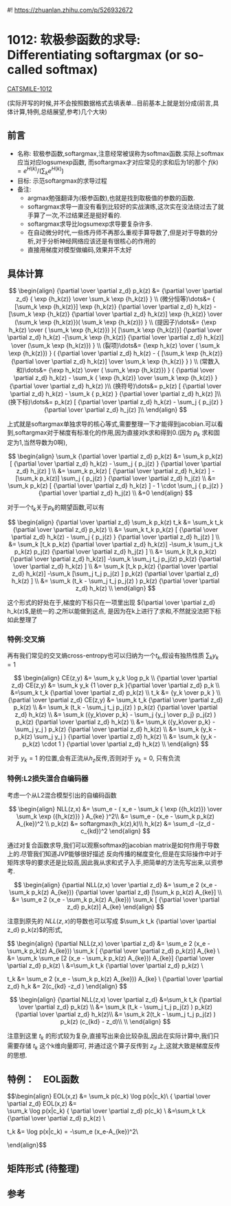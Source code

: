 #! https://zhuanlan.zhihu.com/p/526932672

# 1012: 软极参函数的求导: Differentiating softargmax (or so-called softmax)
 
[CATSMILE-1012](http://catsmile.info/1012-softargmax.html)

(实际开写的时候,并不会按照数据格式去填表单...目前基本上就是划分成(前言,具体计算,特例,总结展望,参考)几个大块)

## 前言

- 名称: 软极参函数,softargmax,注意经常被误称为softmax函数.实际上softmax应当对应logsumexp函数,
而softargmax才对应常见的求和后为1的那个 $f(k) = {e^{H(k)} /(\sum_{k}e^{H(k)}})$
- 目标: 示范softargmax的求导过程
- 备注: 
  - argmax勉强翻译为(极参函数),也就是找到取极值的参数的函数.
  - softargmax求导一直没有看到比较好的实战演练,这次实在没法绕过去了就手算了一次,不过结果还是挺好看的.
  - softargmax求导比logsumexp求导要复杂许多.
  - 在自动微分时代,一些炼丹师不再那么重视手算导数了,但是对于导数的分析,对于分析神经网络应该还是有很核心的作用的
  - 直接用梯度对模型做编码,效果并不太好


## 具体计算

$$
\begin{align}
{\partial \over \partial z_d}  p_k(z) &= {\partial \over \partial z_d}  { \exp {h_k(z)} \over \sum_k \exp {h_k(z)} } \\
(微分恒等)\dots&= { [\sum_k \exp {h_k(z)}] \exp {h_k(z)} {\partial \over \partial z_d}  h_k(z) -[\sum_k \exp {h_k(z)} {\partial \over \partial z_d} h_k(z)]  \exp {h_k(z)}    \over (\sum_k \exp {h_k(z)})( \sum_k \exp {h_k(z)})  }  \\
(提因子)\dots&= {\exp h_k(z) \over ( \sum_k \exp {h_k(z)}) }{ [\sum_k \exp {h_k(z)}] {\partial \over \partial z_d}  h_k(z) -[\sum_k \exp {h_k(z)} {\partial \over \partial z_d} h_k(z)]     \over (\sum_k \exp {h_k(z)})  }  \\
(裂项)\dots&= {\exp h_k(z) \over ( \sum_k \exp {h_k(z)}) }
( {\partial \over \partial z_d}  h_k(z) - 
{
 [\sum_k \exp {h_k(z)} {\partial \over \partial z_d} h_k(z)]     \over \sum_k \exp {h_k(z)}  }  
)
\\
(常数入和)\dots&= {\exp h_k(z) \over ( \sum_k \exp {h_k(z)}) }
( {\partial \over \partial z_d}  h_k(z) - 
\sum_k {
 \exp {h_k(z)}     \over \sum_k \exp {h_k(z)}   }  {\partial \over \partial z_d} h_k(z)  
)\\
(换符号)\dots&= p_k(z)
[ {\partial \over \partial z_d}  h_k(z) - 
\sum_k { p_k(z)  }  {\partial \over \partial z_d} h_k(z)  
]\\
(换下标)\dots&= p_k(z)
[ {\partial \over \partial z_d}  h_k(z) - 
\sum_j { p_j(z)  }  {\partial \over \partial z_d} h_j(z)  
]\\
\end{align}
$$


上式就是softargmax单独求导的核心等式,需要整理一下才能得到jacobian.可以看到,softargmax对于梯度有标准化的作用,因为直接对k求和得到0.(因为 $p_k$ 求和固定为1,当然导数为0啊),

$$
\begin{align}
\sum_k
{\partial \over \partial z_d}  p_k(z) &= \sum_k p_k(z)
[ {\partial \over \partial z_d}  h_k(z) - 
\sum_j { p_j(z)  }  {\partial \over \partial z_d} h_j(z) ] \\
&=  \sum_k p_k(z)
[ {\partial \over \partial z_d}  h_k(z) ] - [\sum_k  p_k(z)] \sum_j { p_j(z)  }  {\partial \over \partial z_d} h_j(z)  \\
&=  \sum_k p_k(z)
[ {\partial \over \partial z_d}  h_k(z) ] - 1 \cdot \sum_j { p_j(z)  }  {\partial \over \partial z_d} h_j(z) \\
&=0
\end{align}
$$

对于一个$t_k$关于$p_k$的期望函数,可以有

$$
\begin{align}
{\partial \over \partial z_d}  \sum_k p_k(z) t_k &= \sum_k t_k {\partial \over \partial z_d}  p_k(z) \\
&= \sum_k t_k   p_k(z)
[ {\partial \over \partial z_d}  h_k(z) - 
\sum_j { p_j(z)  }  {\partial \over \partial z_d} h_j(z)  
] \\
&= \sum_k [t_k   p_k(z)
 {\partial \over \partial z_d}  h_k(z)] -\sum_k 
\sum_j t_k   p_k(z)  p_j(z)   {\partial \over \partial z_d} h_j(z)  
] \\
&= \sum_k [t_k   p_k(z)
 {\partial \over \partial z_d}  h_k(z)] -\sum_k 
\sum_j t_j   p_j(z)  p_k(z)   {\partial \over \partial z_d} h_k(z)  
] \\
&= \sum_k [t_k   p_k(z)
 {\partial \over \partial z_d}  h_k(z)] -\sum_k 
[\sum_j t_j   p_j(z) ] p_k(z)   {\partial \over \partial z_d} h_k(z)  
] \\
&= \sum_k (t_k - \sum_j t_j   p_j(z) )   p_k(z)
 {\partial \over \partial z_d}  h_k(z)
 \\
\end{align}
$$

这个形式的好处在于,梯度的下标只在一项里出现 ${\partial \over \partial z_d}  h_k(z)$,是统一的.之所以能做到这点,
是因为在k上进行了求和,不然就没法把下标如此整理了


### 特例:交叉熵

再有我们常见的交叉熵cross-entropy也可以归纳为一个$t_k$,假设有独热性质 $\sum_k y_k=1$ 

$$
\begin{align}
CE(z,y) &= \sum_k y_k \log p_k \\
{\partial \over \partial z_d} CE(z,y) &= \sum_k y_k {1 \over  p_k }{\partial \over \partial z_d} p_k  \\ 
&=\sum_k t_k {\partial \over \partial z_d}  p_k(z)  \\
t_k &= {y_k \over  p_k } \\
{\partial \over \partial z_d} CE(z,y) &= \sum_k t_k {\partial \over \partial z_d}  p_k(z) \\
&= \sum_k (t_k - \sum_j t_j   p_j(z) )   p_k(z)
 {\partial \over \partial z_d}  h_k(z) \\ 
&= \sum_k ({y_k\over p_k} - \sum_j {y_j \over p_j}    p_j(z) )   p_k(z)
 {\partial \over \partial z_d}  h_k(z) \\ 
&= \sum_k ({y_k\over p_k} - \sum_j y_j    )   p_k(z)
 {\partial \over \partial z_d}  h_k(z) \\ 
&= \sum_k (y_k - p_k(z) \sum_j y_j    )   
 {\partial \over \partial z_d}  h_k(z) \\ 
&= \sum_k (y_k - p_k(z) \cdot 1    )   
 {\partial \over \partial z_d}  h_k(z) \\ 
\end{align}
$$

对于 $y_k=1$ 的位置,会有正流从$h_z$反传,否则对于 $y_k=0$, 只有负流

### 特例:L2损失混合自编码器 

考虑一个从L2混合模型引出的自编码函数

$$
\begin{align}
NLL(z,x) &=  \sum_e - ( x_e  - \sum_k { \exp ({h_k(z)}) \over \sum_k \exp ({h_k(z)}) } A_{ke} )^2\\
  &= \sum_e - (x_e - \sum_k p_k(z) A_{ke})^2 \\
p_k(z) &= softargmax(h_k(z),k)\\
h_k(z)   &= \sum_d -(z_d - c_{kd})^2
\end{align}
$$

通过对复合函数求导,我们可以观察softmax的jacobian matrix是如何作用于导数上的.尽管我们知道JVP能够很好描述
反向传播的梯度变化,但是在实际操作中对于矩阵求导的要求还是比较高,因此我从求和式子入手,把简单的方法先写出来,以资参考.

$$
\begin{align}
{\partial NLL(z,x) \over \partial z_d} &= \sum_e 2 (x_e - \sum_k p_k(z) A_{ke})) {\partial \over \partial z_d} [\sum_k p_k(z) A_{ke}] \\ 
&= \sum_e 2 (x_e - \sum_k p_k(z) A_{ke})) \sum_k [ {\partial \over \partial z_d} p_k(z)] A_{ke}
\end{align}
$$ 

注意到原先的 $NLL(z,x)$的导数也可以写成 $\sum_k t_k {\partial \over \partial z_d}  p_k(z)$的形式,

$$
\begin{align}
{\partial NLL(z,x) \over \partial z_d}  &= \sum_e 2 (x_e - \sum_k p_k(z) A_{ke})) \sum_k [ {\partial \over \partial z_d} p_k(z)] A_{ke} \\ 
&=  \sum_k \sum_e [2 (x_e - \sum_k p_k(z) A_{ke})) A_{ke}] {\partial \over \partial z_d} p_k(z)  \\ 
&=\sum_k t_k {\partial \over \partial z_d}  p_k(z) \\

t_k &= \sum_e 2 (x_e - \sum_k p_k(z) A_{ke})) A_{ke} \\
{\partial \over \partial z_d} h_k &= 2(c_{kd} -z_d ) 
\end{align}
$$ 

$$
\begin{align}
{\partial NLL(z,x) \over \partial z_d}  &=\sum_k t_k {\partial \over \partial z_d}  p_k(z) \\
&= \sum_k (t_k - \sum_j t_j   p_j(z) )   p_k(z)
 {\partial \over \partial z_d}  h_k(z)\\
&= \sum_k 2(t_k - \sum_j t_j   p_j(z) )   p_k(z)
 (c_{kd} - z_d)\\
\\ 
\end{align}
$$

注意到这里 $t_k$ 的形式较为复杂,直接写出来会比较杂乱,因此在实际计算中,我们只需要存储 $t_k$ 这个k维向量即可,
并通过这个算子反传到 $z_d$ 上,这就大致是梯度反传的思想.

## 特例：　EOL函数

$$\begin{align}
EOL(x,z)
  &= \sum_k p(c_k) \log p(x|c_k)\\
{ \partial \over  \partial z_d} EOL(x,z)
  &=  
 \sum_k  \log p(x|c_k) { \partial \over \partial z_d}  p(c_k) \\
&=\sum_k t_k {\partial \over \partial z_d}  p_k(z) \\

t_k &=   \log p(x|c_k) = -\sum_e (x_e-A_{ke})^2\\


\end{align}$$



## 矩阵形式 (待整理)




## 参考

```{footbibliography}
```



